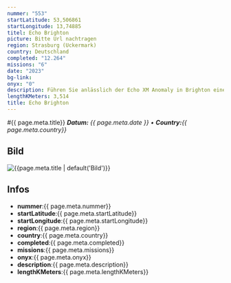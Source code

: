 ```yaml
---
nummer: "553"
startLatitude: 53,506861
startLongitude: 13,74885
titel: Echo Brighton
picture: Bitte Url nachtragen
region: Strasburg (Uckermark)
country: Deutschland
completed: "12.264"
missions: "6"
date: "2023"
bg-link: 
onyx: "0"
description: Führen Sie anlässlich der Echo XM Anomaly in Brighton eine Event-Mission durch.
lengthKMeters: 3,514
title: Echo Brighton
---
```


#{{ page.meta.title}}
_**Datum:** {{ page.meta.date }} • **Country:**{{ page.meta.country}}_

## Bild
![{{page.meta.title | default('Bild')}}]({{page.meta.picture}})

## Infos
- **nummer**:{{ page.meta.nummer}}
- **startLatitude**:{{ page.meta.startLatitude}}
- **startLongitude**:{{ page.meta.startLongitude}}
- **region**:{{ page.meta.region}}
- **country**:{{ page.meta.country}}
- **completed**:{{ page.meta.completed}}
- **missions**:{{ page.meta.missions}}
- **onyx**:{{ page.meta.onyx}}
- **description**:{{ page.meta.description}}
- **lengthKMeters**:{{ page.meta.lengthKMeters}}

